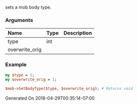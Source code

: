 sets a mob body type.
### Arguments
**Name**|**Type**|**Description**
:---|:---|:---
type|int|
overwrite_orig||

### Example

```perl
my $type = 1;
my $overwrite_orig = 1;

$mob->SetBodyType($type, $overwrite_orig); # Returns void
```


Generated On 2018-04-29T00:35:14-07:00